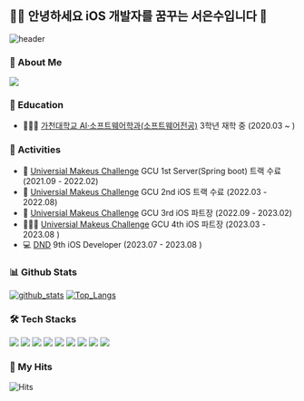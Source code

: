 ## 👋🏻 안녕하세요 iOS 개발자를 꿈꾸는 서은수입니다 🌊

![header](https://capsule-render.vercel.app/api?type=waving&color=gradient&height=240&section=header&text=Eun%20Su%20Seo&fontSize=90&fontColor=FFFFFF&animation=twinkling)

### 🫠 About Me
[<img src="https://img.shields.io/badge/-Notion-000000?style=for-the-badge&logo=Notion&logoColor=white"/>](https://humdrum-scourge-892.notion.site/38ec6006bcad4c1185cb328e4fbb655f?pvs=4)


### 🏫 Education
- 👩🏻‍💻 [가천대학교 AI·소프트웨어학과(소프트웨어전공)](https://sw.gachon.ac.kr/cms/) 3학년 재학 중 (2020.03 ~ )

### 🚀 Activities
- 🧳 [Universial Makeus Challenge](https://www.makeus.in/umc) GCU 1st Server(Spring boot) 트랙 수료 (2021.09 - 2022.02)
- 🍏 [Universial Makeus Challenge](https://www.makeus.in/umc) GCU 2nd iOS 트랙 수료 (2022.03 - 2022.08)
- 🍎 [Universial Makeus Challenge](https://www.makeus.in/umc) GCU 3rd iOS 파트장 (2022.09 - 2023.02)
- 👩🏻‍🏫 [Universial Makeus Challenge](https://www.makeus.in/umc) GCU 4th iOS 파트장 (2023.03 - 2023.08 )
- 💻 [DND](https://www.dnd.ac/) 9th iOS Developer (2023.07 - 2023.08 )

### 📊 Github Stats
[![github_stats](https://github-readme-stats.vercel.app/api?username=EunsuSeo01&show_icons=true&hide_border=true)](https://github.com/EunsuSeo01)
[![Top_Langs](https://github-readme-stats.vercel.app/api/top-langs/?username=EunsuSeo01&layout=compact)](https://github.com/EunsuSeo01)



### 🛠 Tech Stacks
<p>
<img src="https://img.shields.io/badge/-Swift-F05138?style=flat-square&logo=Swift&logoColor=white"/>
<img src="https://img.shields.io/badge/-SwiftUI-000000?style=flat-square&logo=Swift&logoColor=2D8ACC"/>
<img src="https://img.shields.io/badge/-Xcode-147EFB?style=flat-square&logo=Xcode&logoColor=white"/>
<img src="https://img.shields.io/badge/-Kotlin-7F52FF?style=flat-square&logo=kotlin&logoColor=white">
<img src="https://img.shields.io/badge/Android-3DDC84?style=flat-square&logo=Android&logoColor=white"/>
<img src="https://img.shields.io/badge/Java-green?style=flat-square&logo=OpenJDK&logoColor=white"/>
<img src="https://img.shields.io/badge/-Spring%20boot-blue?style=flat-square&logo=Spring%20boot&logoColor=white"/>
<img src="https://img.shields.io/badge/MySQL-4479A1?style=flat-square&logo=MySQL&logoColor=white"/>
<img src="https://img.shields.io/badge/Amazon AWS-232F3E?style=flat-square&logo=Amazon%20AWS&logoColor=white"/>
</p>


### 👀 My Hits
![Hits](https://hits.seeyoufarm.com/api/count/incr/badge.svg?url=https%3A%2F%2Fgithub.com%2FEunsuSeo01)
